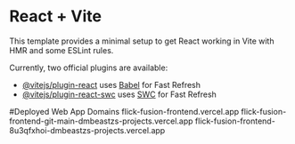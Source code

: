 # React + Vite

This template provides a minimal setup to get React working in Vite with HMR and some ESLint rules.

Currently, two official plugins are available:

- [@vitejs/plugin-react](https://github.com/vitejs/vite-plugin-react/blob/main/packages/plugin-react/README.md) uses [Babel](https://babeljs.io/) for Fast Refresh
- [@vitejs/plugin-react-swc](https://github.com/vitejs/vite-plugin-react-swc) uses [SWC](https://swc.rs/) for Fast Refresh

#Deployed Web App
Domains
flick-fusion-frontend.vercel.app
flick-fusion-frontend-git-main-dmbeastzs-projects.vercel.app
flick-fusion-frontend-8u3qfxhoi-dmbeastzs-projects.vercel.app




